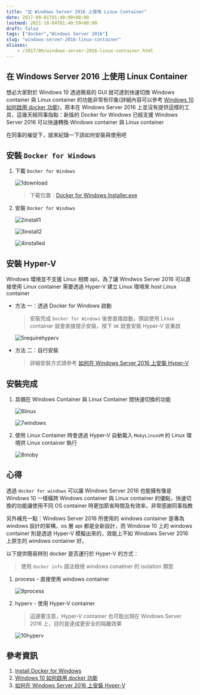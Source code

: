 ```yaml
---
title: "在 Windows Server 2016 上使用 Linux Container"
date: 2017-09-01T01:40:00+08:00
lastmod: 2021-10-04T01:40:59+08:00
draft: false
tags: ["docker","Windows Server 2016"]
slug: "windows-server-2016-linux-container"
aliases:
    - /2017/09/windows-server-2016-linux-container.html
---
```

## 在 Windows Server 2016 上使用 Linux Container

想必大家對於 Windows 10 透過簡易的 GUI 就可達到快速切換 Windows container 與 Linux container 的功能非常有印象(詳細內容可以參考 [Windows 10 如何啟用 docker 功能](/windows-10-docker))，原本在 Windows Server 2016 上並沒有提供這樣的工具，這幾天經同事指點：新版的 Docker for Windows 已經支援 Windows Server 2016 可以快速轉換 Windows container 與 Linux container

在同事的催促下，就來紀錄一下該如何安裝與使用吧

## 安裝 `Docker for Windows`

1. 下載 `Docker for Windows`

    ![1download](https://user-images.githubusercontent.com/3851540/29936634-832f318a-8eb5-11e7-9444-fc32d767e153.png)

    > 下載位置：[Docker for Windows Installer.exe](https://download.docker.com/win/stable/Docker%20for%20Windows%20Installer.exe)

2. 安裝 `Docker for Windows`

    ![2install1](https://user-images.githubusercontent.com/3851540/29936633-832e7768-8eb5-11e7-8a65-b02b4834549b.png)

    ![3install2](https://user-images.githubusercontent.com/3851540/29936632-83274538-8eb5-11e7-887c-d174d4646251.png)

    ![4installed](https://user-images.githubusercontent.com/3851540/29936635-8330400c-8eb5-11e7-9033-f2470684d793.png)

## 安裝 Hyper-V

Windows 環境並不支援 Linux 相關 api，為了讓 Windwos Server 2016 可以直接使用 Linux container 需要透過 Hyper-V 建立 Linux 環境來 host Linux container

* 方法 一：透過 Docker for Windows 啟動

    > 安裝完成 `Docker for Windows` 後會直接啟動，預設使用 Linux container 就會直接提示安裝，按下 `OK` 就會安裝 Hyper-V 並重啟

    ![5requirehyperv](https://user-images.githubusercontent.com/3851540/29936637-83580506-8eb5-11e7-9864-a0b9d8e64440.png)

* 方法 二：自行安裝

    > 詳細安裝方式請參考 [如何在 Windows Server 2016 上安裝 Hyper-V](/windows-server-2016-hyper-v)

## 安裝完成

1. 具備在 Windows Container 與 Linux Container 間快速切換的功能

    ![6linux](https://user-images.githubusercontent.com/3851540/29936636-8357e274-8eb5-11e7-8642-cf4b874cf403.png)

    ![7windows](https://user-images.githubusercontent.com/3851540/29936641-845849e8-8eb5-11e7-93f1-664f96df1901.png)

2. 使用 Linux Container 時會透過 Hyper-V 自動載入 `MobyLinuxVM` 的 Linux 環境供 Linux container 執行

    ![8moby](https://user-images.githubusercontent.com/3851540/29936638-8362aa38-8eb5-11e7-83e7-71dcd85d560f.png)

## 心得

透過 `docker for windows` 可以讓 Windows Server 2016 也能擁有像是 Windows 10 一樣橫跨 Windows container 與 Linux container 的優點，快速切換的功能讓使用不同 OS container 時更加節省時間及有效率，非常感謝同事指教

另外補充一點：Windows Server 2016 所使用的 windows container 是專為 windows 設計的架構，os 層 api 都是全新設計，而 Windosw 10 上的 windows container 則是透過 Hyper-V 模擬出來的，效能上不如 Windows Server 2016 上原生的 windows container 好。

以下提供簡易辨別 docker 是否運行於 Hyper-V 的方式：

> 使用 `docker info` 語法檢視 windows conatiner 的 isolation 類型

1. process - 直接使用 windows container

    ![9process](https://user-images.githubusercontent.com/3851540/29936639-83672450-8eb5-11e7-9200-d368cb36ddb1.png)

2. hyperv - 使用 Hyper-V container

    > 這邊要注意，Hyper-V container 也可能出現在 Windows Server 2016 上，目的是達成更安全的隔離效果

    ![10hyperv](https://user-images.githubusercontent.com/3851540/29936640-839f5c26-8eb5-11e7-8907-e18f13c0cc91.png)

## 參考資訊

1. [Install Docker for Windows](https://docs.docker.com/docker-for-windows/install/)
2. [Windows 10 如何啟用 docker 功能](/windows-10-docker)
3. [如何在 Windows Server 2016 上安裝 Hyper-V](/windows-server-2016-hyper-v)
